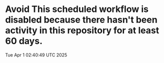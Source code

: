 # Avoid This scheduled workflow is disabled because there hasn't been activity in this repository for at least 60 days.
Tue Apr  1 02:40:49 UTC 2025
